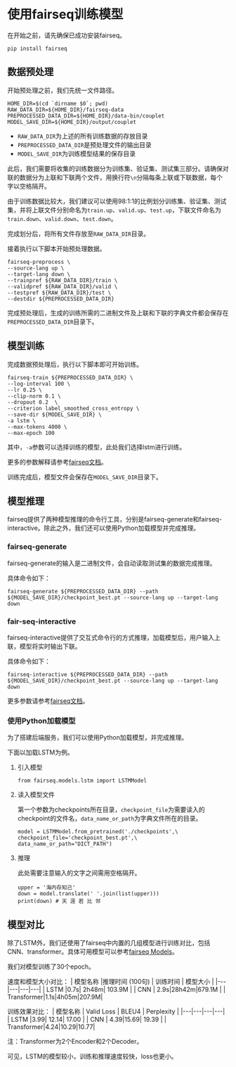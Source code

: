 # 使用fairseq训练模型

在开始之前，请先确保已成功安装fairseq。
```
pip install fairseq
```

## 数据预处理

开始预处理之前，我们先统一文件路径。
```
HOME_DIR=$(cd `dirname $0`; pwd)
RAW_DATA_DIR=${HOME_DIR}/fairseq-data
PREPROCESSED_DATA_DIR=${HOME_DIR}/data-bin/couplet
MODEL_SAVE_DIR=${HOME_DIR}/output/couplet
```
* `RAW_DATA_DIR`为上述的所有训练数据的存放目录
* `PREPROCESSED_DATA_DIR`是预处理文件的输出目录
* `MODEL_SAVE_DIR`为训练模型结果的保存目录

此后，我们需要将收集的训练数据分为训练集、验证集、测试集三部分。请确保对联的数据分为上联和下联两个文件，用换行符`\n`分隔每条上联或下联数据，每个字以空格隔开。

由于训练数据比较大，我们建议可以使用98:1:1的比例划分训练集、验证集、测试集，并将上联文件分别命名为`train.up`、`valid.up`、`test.up`，下联文件命名为`train.down`、`valid.down`、`test.down`。

完成划分后，将所有文件存放至`RAW_DATA_DIR`目录。

接着执行以下脚本开始预处理数据。

```
fairseq-preprocess \
--source-lang up \
--target-lang down \
--trainpref ${RAW_DATA_DIR}/train \
--validpref ${RAW_DATA_DIR}/valid \
--testpref ${RAW_DATA_DIR}/test \
--destdir ${PREPROCESSED_DATA_DIR}
```

完成预处理后，生成的训练所需的二进制文件及上联和下联的字典文件都会保存在`PREPROCESSED_DATA_DIR`目录下。

## 模型训练

完成数据预处理后，执行以下脚本即可开始训练。
```
fairseq-train ${PREPROCESSED_DATA_DIR} \
--log-interval 100 \
--lr 0.25 \
--clip-norm 0.1 \
--dropout 0.2  \
--criterion label_smoothed_cross_entropy \
--save-dir ${MODEL_SAVE_DIR} \
-a lstm \
--max-tokens 4000 \
--max-epoch 100
```

其中，`-a`参数可以选择训练的模型，此处我们选择lstm进行训练。

更多的参数解释请参考[fairseq文档](https://fairseq.readthedocs.io/en/latest/command_line_tools.html#fairseq-train)。

训练完成后，模型文件会保存在`MODEL_SAVE_DIR`目录下。

## 模型推理

fairseq提供了两种模型推理的命令行工具，分别是fairseq-generate和fairseq-interactive。除此之外，我们还可以使用Python加载模型并完成推理。

### fairseq-generate
fairseq-generate的输入是二进制文件，会自动读取测试集的数据完成推理。

具体命令如下：
```
fairseq-generate ${PREPROCESSED_DATA_DIR} --path ${MODEL_SAVE_DIR}/checkpoint_best.pt --source-lang up --target-lang down
```

### fair-seq-interactive
fairseq-interactive提供了交互式命令行的方式推理，加载模型后，用户输入上联，模型将实时输出下联。

具体命令如下：
```
fairseq-interactive ${PREPROCESSED_DATA_DIR} --path ${MODEL_SAVE_DIR}/checkpoint_best.pt --source-lang up --target-lang down
```

更多参数请参考[fairseq文档](https://fairseq.readthedocs.io/en/latest/command_line_tools.html#fairseq-interactive)。

### 使用Python加载模型
为了搭建后端服务，我们可以使用Python加载模型，并完成推理。

下面以加载LSTM为例。

1. 引入模型

    ```
    from fairseq.models.lstm import LSTMModel
    ```

2. 读入模型文件

    第一个参数为checkpoints所在目录，`checkpoint_file`为需要读入的checkpoint的文件名，`data_name_or_path`为字典文件所在的目录。
    ```
    model = LSTMModel.from_pretrained('./checkpoints',\
    checkpoint_file='checkpoint_best.pt',\
    data_name_or_path="DICT_PATH")
    ```

3. 推理

    此处需要注意输入的文字之间需用空格隔开。
    ```
    upper = '海内存知己'
    down = model.translate(' '.join(list(upper)))
    print(down) # 天 涯 若 比 邻
    ```

## 模型对比

除了LSTM外，我们还使用了fairseq中内置的几组模型进行训练对比，包括CNN、transformer。具体可用模型可以参考[fairseq Models](https://fairseq.readthedocs.io/en/latest/models.html)。

我们对模型训练了30个epoch。

速度和模型大小对比：
| 模型名称 |推理时间 (100句) | 训练时间 | 模型大小 |
|---|---|---|---|
| LSTM |0.7s| 2h48m| 103.9M |
| CNN | 2.9s|28h42m|679.1M |
| Transformer|1.1s|4h05m|207.9M|

训练效果对比：
| 模型名称 | Valid Loss | BLEU4 | Perplexity |
|---|---|---|---|
| LSTM |3.99| 12.14| 17.00 |
| CNN | 4.39|15.69| 19.39 |
| Transformer|4.24|10.29|10.77|

注：Transformer为2个Encoder和2个Decoder。

可见，LSTM的模型较小，训练和推理速度较快，loss也更小。